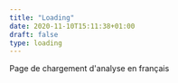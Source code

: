 ```yaml
---
title: "Loading"
date: 2020-11-10T15:11:38+01:00
draft: false
type: loading
---
```


Page de chargement d'analyse en français
